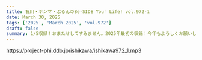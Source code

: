 ```yaml
---
title: 石川・ホンマ・ぶるんのBe-SIDE Your Life! vol.972-1
date: March 30, 2025
tags: ['2025', 'March 2025', 'vol.972']
draft: false
summary: 1/5収録！おまたせしてすみません。2025年最初の収録！今年もよろしくお願いします！
---
```


https://project-phi.ddo.jp/ishikawa/ishikawa972_1.mp3